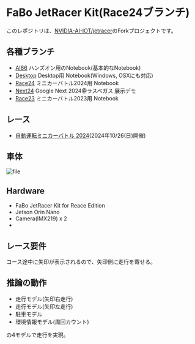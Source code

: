 # FaBo JetRacer Kit(Race24ブランチ)

このレポジトリは、[NVIDIA-AI-IOT/jetracer](http://github.com/NVIDIA-AI-IOT/jetracer)のForkプロジェクトです。

## 各種ブランチ

- [AI86](https://github.com/FaBoPlatform/jetracer/tree/AI86) ハンズオン用のNotebook(基本的なNotebook)
- [Desktop](https://github.com/FaBoPlatform/jetracer/tree/Desktop) Desktop用 Notebook(Windows, OSXにも対応)
- [Race24](https://github.com/FaBoPlatform/jetracer/tree/Race24) ミニカーバトル2024用 Notebook
- [Next24](https://github.com/FaBoPlatform/jetracer/tree/Next24) Google Next 2024@ラスベガス 展示デモ
- [Race23](https://github.com/FaBoPlatform/jetracer/tree/Race23) ミニカーバトル2023用 Notebook
  
## レース

- [自動運転ミニカーバトル 2024](https://autonomous-minicar-battle.github.io/race-2024/)(2024年10/26(日)開催)

## 車体

![file](https://github.com/user-attachments/assets/abdd2ae0-6a08-4d19-bebc-489a757318d2)

## Hardware

- FaBo JetRacer Kit for Reace Edition
- Jetson Orin Nano
- Camera(IMX219) x 2
- 
## レース要件

コース途中に矢印が表示されるので、矢印側に走行を寄せる。

## 推論の動作

- 走行モデル(矢印右走行)
- 走行モデル(矢印左走行)
- 駐車モデル
- 環境情報モデル(周回カウント)

の4モデルで走行を実現。


